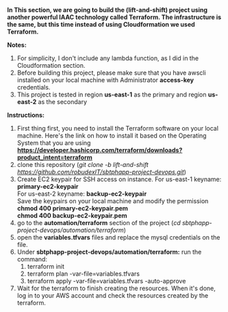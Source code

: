 **In This section,  we are going to build the (lift-and-shift) project using another powerful IAAC technology called Terraform.
The infrastructure is the same, but this time instead of using Cloudformation we used Terraform.**

**Notes: <br />**
  1. For simplicity, I don't include any lambda function, as I did in the Cloudformation section.
  2. Before building this project, please make sure that you have awscli installed on your local machine with Administrator **access-key** credentials.
  3. This project  is tested in region **us-east-1** as the primary and region **us-east-2** as the secondary

**Instructions:** <br />
  1. First thing first, you  need to install the Terraform software on your local machine. Here's the link on how to install it based on the Operating System that you are using **https://developer.hashicorp.com/terraform/downloads?product_intent=terraform**
  2. clone this repository (_git clone -b  lift-and-shift https://github.com/robudexIT/sbtphapp-project-devops.git_)
  3. Create EC2 keypair for SSH access on instance. For us-east-1 keyname: **primary-ec2-keypair** <br /> For us-east-2 keyname: **backup-ec2-keypair** <br /> Save the keypairs on your local machine and modify the permission <br /> **chmod 400 primary-ec2-keypair.pem** <br /> **chmod 400 backup-ec2-keypair.pem**
  4. go to the **automation/terraform** section of the project (_cd sbtphapp-project-devops/automation/terraform_)
  5. open the **variables.tfvars** files and replace the mysql credentials on the file.
  6. Under **sbtphapp-project-devops/automation/terraform:** run the command: <br />
     1. terraform init <br />
     2. terraform plan -var-file=variables.tfvars  <br />
     3. terraform apply -var-file=variables.tfvars  -auto-approve <br />
  7. Wait for the terraform to finish creating the resources. When it's done, log in to your AWS account and check the resources created by the terraform.
